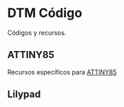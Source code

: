 # DTM Código 

Códigos y recursos. 

## ATTINY85

Recursos específicos para [ATTINY85](./attiny85/README.md)

## Lilypad

